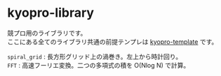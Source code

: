 # kyopro-library
競プロ用のライブラリです。<br>
ここにある全てのライブラリ共通の前提テンプレは [kyopro-template](/kyopro-template.cpp) です。

`spiral_grid` : 長方形グリッド上の渦巻き。左上から時計回り。<br>
`FFT` : 高速フーリエ変換。二つの多項式の積を O(Nlog N) で計算。
